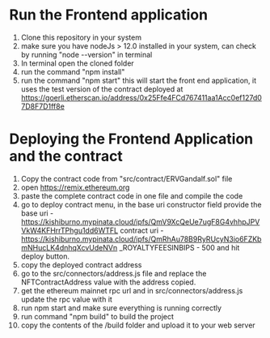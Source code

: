 
# Run the Frontend application

1. Clone this repository in your system
2. make sure you have nodeJs > 12.0 installed in your system, can check by running "node --version" in terminal
3. In terminal open the cloned folder 
4. run the command "npm install"
5. run the command "npm start" this will start the front end application, it uses the test version of the contract deployed at https://goerli.etherscan.io/address/0x25Ffe4FCd767411aa1Acc0ef127d07D8F7D1ff8e
# Deploying the Frontend Application and the contract
1. Copy the contract code from "src/contract/ERVGandalf.sol" file
2. open https://remix.ethereum.org
3. paste the complete contract code in one file and compile the code
4. go to deploy contract menu, in the base uri constructor field provide the
base  uri - https://kishiburno.mypinata.cloud/ipfs/QmV9XcQeUe7ugF8G4vhhpJPVVkW4KFHrrTPhgu1dd6WTFL
contract uri - https://kishiburno.mypinata.cloud/ipfs/QmRhAu78B9RyRUcyN3io6FZKbmNHucLK4dnhqXcvUdeNVn
_ROYALTYFEESINBIPS - 500 and hit deploy button.
5. copy the deployed contract address
6. go to the src/connectors/address.js file and replace the NFTContractAddress value with the address copied.
7. get the ethereum  mainnet rpc url and in src/connectors/address.js update the rpc value with it
8. run npm start and make sure everything is running correctly
9. run command "npm build" to build the project
10. copy the contents of the /build folder and upload it to your web server